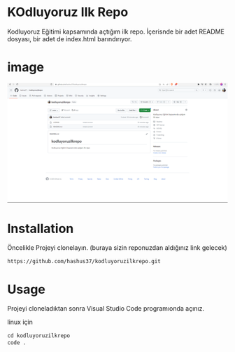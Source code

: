 # KOdluyoruz Ilk Repo
Kodluyoruz Eğitimi kapsamında açtığım ilk repo. İçerisnde bir adet README dosyası, bir adet de index.html barındırıyor.

# image
![Uygulama Görseli](image.png)

# Installation
Öncelikle Projeyi clonelayın. (buraya sizin reponuzdan aldığınız link gelecek)
```
https://github.com/hashus37/kodluyoruzilkrepo.git
```

# Usage
Projeyi cloneladıktan sonra Visual Studio Code programıonda açınız.

linux için 

```
cd kodluyoruzilkrepo
code .
```

